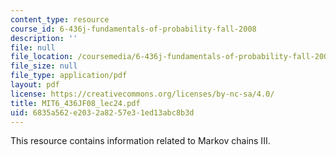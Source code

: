 ```yaml
---
content_type: resource
course_id: 6-436j-fundamentals-of-probability-fall-2008
description: ''
file: null
file_location: /coursemedia/6-436j-fundamentals-of-probability-fall-2008/6835a562e2032a8257e31ed13abc8b3d_MIT6_436JF08_lec24.pdf
file_size: null
file_type: application/pdf
layout: pdf
license: https://creativecommons.org/licenses/by-nc-sa/4.0/
title: MIT6_436JF08_lec24.pdf
uid: 6835a562-e203-2a82-57e3-1ed13abc8b3d
---
```

This resource contains information related to Markov chains III.